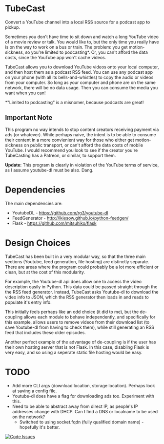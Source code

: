 # TubeCast
Convert a YouTube channel into a local RSS source for a podcast app to pickup.

Sometimes you don't have time to sit down and watch a long YouTube video of a movie review or talk. You would like to, but the only time you really have is on the way to work on a bus or train. The problem: you get motion-sickness, so you're limited to podcasting*. Or, you can't afford the data costs, since the YouTube app won't cache videos.

TubeCast allows you to download YouTube videos onto your local computer, and then host them as a podcast RSS feed. You can use any podcast app on your phone (with all its bells-and-whistles) to copy the audio or videos from your computer. So long as your computer and phone are on the same network, there will be no data usage. Then you can consume the media you want when you can!

*"Limited to podcasting" is a misnomer, because podcasts are great!

## Important Note ##
This program no way intends to stop content creators receiving payment via ads (or whatever). While perhaps naive, the intent is to be able to consume their content in a more convienient way for those who either get motion-sickness on public transport, or can't afford the data costs of mobile YouTube.
I would recommend you look to see if the creator you're TubeCasting has a Patreon, or similar, to support them.

**Update:** This program is clearly in violation of the YouTube terms of service, as I assume youtube-dl must be also. Dang.

# Dependencies
The main dependencies are:
 - YoutubeDL - https://github.com/rg3/youtube-dl
 - FeedGenerator - http://lkiesow.github.io/python-feedgen/
 - Flask - https://github.com/mitsuhiko/flask


# Design Choices
TubeCast has been built in a very modular way, so that the three main sections (Youtube, feed generation, file hosting) are distinctly separate. There are areas where the program could probably be a lot more efficient or clean, but at the cost of this modularity.

For example, the Youtube-dl api does allow one to access the video description easily in Python. This data could be passed straight through the the RSS feed generator. Instead, TubeCast asks Youtube-dl to download the video info to JSON, which the RSS generator then loads in and reads to populate it's entry info.

This initially feels perhaps like an odd choice (it did to me), but the de-coupling allows each module to behave independently, and specifically for this example, allows users to remove videos from their download list (to save Youtube-dl from having to check them), while still generating an RSS feed that includes these older episodes.

Another perfect example of the advantage of de-coupling is if the user has their own hosting server that is not Flask. In this case, disabling Flask is very easy, and so using a seperate static file hosting would be easy.


# TODO
 - Add more CLI args (download location, storage location). Perhaps look at saving a config file.
 - Youtube-dl does have a flag for downloading ads too. Experiment with this.
 - Need to be able to abstract away from direct IP, as people's IP addresses change with DHCP. Can I find a DNS or localname to be used on the network?
   - Switched to using socket.fqdn (fully qualified domain name) - hopefully it's better.

[![Code Issues](http://www.quantifiedcode.com/api/v1/project/c52e5b9ea3c84088836765c076a196f6/badge.svg)](http://www.quantifiedcode.com/app/project/c52e5b9ea3c84088836765c076a196f6)
